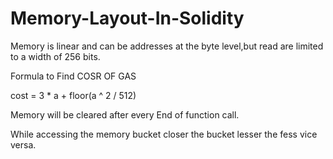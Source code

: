 # Memory-Layout-In-Solidity

Memory is linear and can be addresses at the byte level,but read are limited to a width of 256 bits.

Formula to Find COSR OF GAS

cost = 3 * a + floor(a ^ 2 / 512)

Memory will be cleared after every End of function call.

While accessing the memory bucket closer the bucket lesser the fess vice versa.
